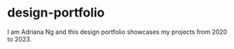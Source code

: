 # design-portfolio
I am Adriana Ng and this design portfolio showcases my projects from 2020 to 2023.
